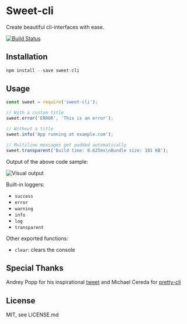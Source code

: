 # Sweet-cli

Create beautiful cli-interfaces with ease.

[![Build Status](https://travis-ci.org/marvinhagemeister/sweet-cli.svg?branch=master)](https://travis-ci.org/marvinhagemeister/sweet-cli)

## Installation

```js
npm install --save sweet-cli
```

## Usage

```js
const sweet = require('sweet-cli');

// With a custom title
sweet.error('ERROR', 'This is an error');

// Without a title
sweet.info('App running at example.com');

// Multiline messages get padded automatically
sweet.transparent('Build time: 0.625ms\nBundle size: 101 KB');
```

Output of the above code sample:

![Visual output](example.png)

Built-in loggers:

- `success`
- `error`
- `warning`
- `info`
- `log`
- `transparent`

Other exported functions:

- `clear`: clears the console

## Special Thanks

Andrey Popp for his inspirational [tweet](https://twitter.com/andreypopp/status/758251557100064768)
and Michael Cereda for [pretty-cli](https://github.com/MichaelCereda/pretty-cli)

## License

MIT, see LICENSE.md
